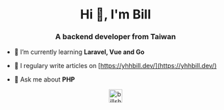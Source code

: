 <h1 align="center">Hi 👋, I'm Bill</h1>
<h3 align="center">A backend developer from Taiwan</h3>

- 🌱 I’m currently learning **Laravel, Vue and Go**

- 📝 I regulary write articles on [https://yhhbill.dev/](https://yhhbill.dev/)

- 💬 Ask me about **PHP**

<p align="center">
<a href="https://twitter.com/billshiun" target="blank"><img align="center" src="https://cdn.jsdelivr.net/npm/simple-icons@3.0.1/icons/twitter.svg" alt="billshiun" height="30" width="30" /></a>
</p>
